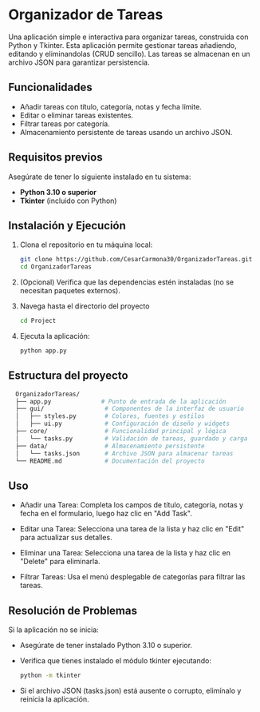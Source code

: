 # Organizador de Tareas

Una aplicación simple e interactiva para organizar tareas, construida con Python y Tkinter. Esta aplicación permite gestionar tareas añadiendo, editando y eliminandolas (CRUD sencillo). Las tareas se almacenan en un archivo JSON para garantizar persistencia.

## Funcionalidades

- Añadir tareas con título, categoría, notas y fecha límite.
- Editar o eliminar tareas existentes.
- Filtrar tareas por categoría.
- Almacenamiento persistente de tareas usando un archivo JSON.

## Requisitos previos

Asegúrate de tener lo siguiente instalado en tu sistema:

- **Python 3.10 o superior**
- **Tkinter** (incluido con Python)

## Instalación y Ejecución

1. Clona el repositorio en tu máquina local:

   ```bash
   git clone https://github.com/CesarCarmona30/OrganizadorTareas.git
   cd OrganizadorTareas
   ```

2. (Opcional) Verifica que las dependencias estén instaladas (no se necesitan paquetes externos).

3. Navega hasta el directorio del proyecto

   ```bash
   cd Project
   ```

4. Ejecuta la aplicación:

   ```bash
   python app.py
   ```

## Estructura del proyecto

```bash
  OrganizadorTareas/
  ├── app.py              # Punto de entrada de la aplicación
  ├── gui/                 # Componentes de la interfaz de usuario
  │   ├── styles.py        # Colores, fuentes y estilos
  │   ├── ui.py            # Configuración de diseño y widgets
  ├── core/                # Funcionalidad principal y lógica
  │   └── tasks.py         # Validación de tareas, guardado y carga
  ├── data/                # Almacenamiento persistente
  │   └── tasks.json       # Archivo JSON para almacenar tareas
  └── README.md            # Documentación del proyecto
```

## Uso

- Añadir una Tarea:
  Completa los campos de título, categoría, notas y fecha en el formulario, luego haz clic en "Add Task".

- Editar una Tarea:
  Selecciona una tarea de la lista y haz clic en "Edit" para actualizar sus detalles.

- Eliminar una Tarea:
  Selecciona una tarea de la lista y haz clic en "Delete" para eliminarla.

- Filtrar Tareas:
  Usa el menú desplegable de categorías para filtrar las tareas.

## Resolución de Problemas

Si la aplicación no se inicia:

- Asegúrate de tener instalado Python 3.10 o superior.
- Verifica que tienes instalado el módulo tkinter ejecutando:

  ```bash
  python -m tkinter
  ```

- Si el archivo JSON (tasks.json) está ausente o corrupto, elimínalo y reinicia la aplicación.
